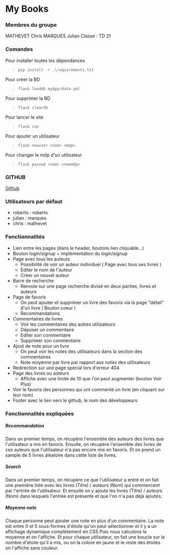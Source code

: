 # My Books

### Membres du groupe

MATHEVET Chris 
MARQUES Julian
Classe : TD 21

### Comandes

Pour installer toutes les dépendances
> `pip install -r .\requirements.txt`                                                                                       

Pour créer la BD 
> `flask loaddb myApp/data.yml`

Pour supprimer la BD
> `flask cleardb`

Pour lancer le site
> `flask run`

Pour ajouter un utilisateur
> `flask newuser <nom> <mdp>`

Pour changer le mdp d'un utilisateur
> `flask passwd <nom> <newmdp>`

### GITHUB
[Github](https://github.com/chris-mathevet/My-books)

### Utilisateurs par défaut
- roberto : roberto
- julian : marques
- chris : mathevet

### Fonctionnalités

- Lien entre les pages (dans le header, boutons lien cliquable...)
- Bouton login/signup + implémentation du login/signup
- Page avec tous les auteurs
    - Possibilité de voir un auteur individuel ( Page avec tous ses livres )
    - Editer le nom de l'auteur
    - Créer un nouvel auteur
- Barre de recherche
    - Renvoie sur une page recherche divisé en deux parties, livres et auteurs
- Page de favoris
    - On peut ajouter et supprimer un livre des favoris via la page "détail" d'un livre ( Bouton coeur )
    - Recommandations
- Commentaires de livres
    - Voir les commentaires des autres utilisateurs
    - Déposer un commentaire
    - Editer son commentaire
    - Supprimer son commentaire
- Ajout de note pour un livre
    - On peut voir les notes des utilisateurs dans la section des commentaires 
    - Note moyenne par livre par rapport aux notes des utilisateurs
- Redirection sur une page spécial lors d'erreur 404
- Page des livres ou auteurs
    - Affiche avec une limite de 10 que l'on peut augmenter (bouton Voir Plus)
- Voir le favoris des personnes qui ont commenté un livre (en cliquant sur leur nom)
- Footer avec le lien vers le github, le nom des développeurs

### Fonctionnalités expliquées

##### Recommandation  

Dans un premier temps, on récupère l'ensemble des auteurs des livres que l'utilisateur a mis en favoris.
Ensuite, on récupère l'ensemble des livres de ces auteurs que l'utilisateur n'a pas encore mis en favoris.
Et on prend un sample de 5 livres aléatoire dans cette liste de livres.

##### Search

Dans un premier temps, on récupère ce que l'utilisateur a entré et on fait une première liste avec les livres (Titre) / auteurs (Nom) qui commencent par l'entrée de l'utilisateur.
Et ensuite on y ajoute les livres (Titre) / auteurs (Nom) dans lesquels l'entrée est présente et que l'on n'a pas déjà ajoutés.

##### Moyenne note  

Chaque personne peut ajouter une note en plus d'un commentaire. La note est entre 0 et 5 sous-formes d'étoile qu'on peut sélectionner et il y a un affichage dynamique complètement en CSS
Puis nous calculons la moyenne et on l'affiche. 
Et pour chaque utilisateur, on fait une boucle sur le nombre d'étoile qu'il a mis, ou on la colore en jaune et le reste des étoiles on l'affiche sans couleur.

